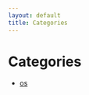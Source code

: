 ```yaml
---
layout: default
title: Categories
---
```


<div class="post">
	<h1 class="pageTitle">Categories</h1>
	<ul>
		<li><a href="./os">os</a></li>
	</ul>
</div>
